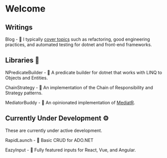 # Welcome

## Writings

Blog - :notebook: I typically [cover topics](https://michaelbradvica.com/) such as refactoring, good engineering practices, and automated testing for dotnet and front-end frameworks.

## Libraries :book:

NPredicateBuilder - :construction: A predicate builder for dotnet that works with LINQ to Objects and Entities.

ChainStrategy - :link: An implementation of the Chain of Responsibility and Strategy patterns.

MediatorBuddy - :couple: An opinionated implementation of [MediatR](https://github.com/jbogard/MediatR).

## Currently Under Development :gear:

These are currently under active development.

RapidLaunch - :rocket: Basic CRUD for ADO.NET

EazyInput - :memo: Fully featured inputs for React, Vue, and Angular.
